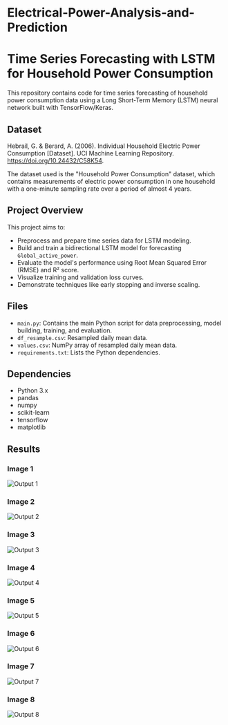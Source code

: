# Electrical-Power-Analysis-and-Prediction

# Time Series Forecasting with LSTM for Household Power Consumption

This repository contains code for time series forecasting of household power consumption data using a Long Short-Term Memory (LSTM) neural network built with TensorFlow/Keras.

## Dataset
Hebrail, G. & Berard, A. (2006). Individual Household Electric Power Consumption [Dataset]. UCI Machine Learning Repository. https://doi.org/10.24432/C58K54.

The dataset used is the "Household Power Consumption" dataset, which contains measurements of electric power consumption in one household with a one-minute sampling rate over a period of almost 4 years.

## Project Overview

This project aims to:

* Preprocess and prepare time series data for LSTM modeling.
* Build and train a bidirectional LSTM model for forecasting `Global_active_power`.
* Evaluate the model's performance using Root Mean Squared Error (RMSE) and R² score.
* Visualize training and validation loss curves.
* Demonstrate techniques like early stopping and inverse scaling.

## Files

* `main.py`: Contains the main Python script for data preprocessing, model building, training, and evaluation.
* `df_resample.csv`: Resampled daily mean data.
* `values.csv`: NumPy array of resampled daily mean data.
* `requirements.txt`: Lists the Python dependencies.

## Dependencies

* Python 3.x
* pandas
* numpy
* scikit-learn
* tensorflow
* matplotlib

## Results

### Image 1
![Output 1](Result/output1.png)

### Image 2
![Output 2](Result/output2.png)

### Image 3
![Output 3](Result/output3.png)

### Image 4
![Output 4](Result/output4.png)

### Image 5
![Output 5](Result/output5.png)

### Image 6
![Output 6](Result/output6.png)

### Image 7
![Output 7](Result/output7.png)

### Image 8
![Output 8](Result/output8.png)
